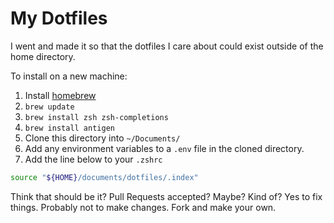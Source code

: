 # My Dotfiles

I went and made it so that the dotfiles I care about could exist outside of the home directory.

To install on a new machine:

1. Install [homebrew](https://brew.sh/)
1. `brew update`
1. `brew install zsh zsh-completions`
1. `brew install antigen`
1. Clone this directory into `~/Documents/`
1. Add any environment variables to a `.env` file in the cloned directory.
1. Add the line below to your `.zshrc`

```sh
source "${HOME}/documents/dotfiles/.index"
```

Think that should be it? Pull Requests accepted? Maybe? Kind of? Yes to fix things. Probably not to make changes. Fork and make your own.
